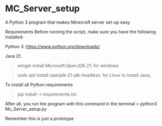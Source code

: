 # MC_Server_setup
A Python 3 program that makes Minecraft server set-up easy






Requirements
Before running the script, make sure you have the following installed:

Python 3: https://www.python.org/downloads/

Java 21. 

> winget install Microsoft.OpenJDK.21: for windows

> sudo apt install openjdk-21-jdk-headless: for Linux to install Java, 

To install all Python requirements
> pip install -r requirements.txt


After all, you  run the program with this command in the terminal > python3 Mc_Server_setup.py  

Remember this is just a prototype
